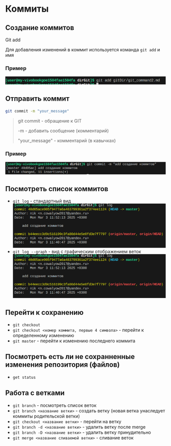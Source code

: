 # Коммиты

## Создание коммитов
Git add

Для добавления изменений в коммит используется команда `git add` и имя

### Пример
![gitAdd](photos/gitAdd.png)

## Отправить коммит
```bash
git commit -m "your_message"
```
> git commit - обращение к GIT
>
>-m - добавить сообщение (комментарий)
>
>"your_message" - комментарий (в кавычках)
### Пример
![gitCommit](photos/gitCommit.png)

## Посмотреть список коммитов
* `git log` - стандартный вид
![gitLog](photos/gitLog.png)
* `git log --graph` - вид с графическим отображением веток
![gitLogGraph](photos/gitLog.png)


## Перейти к сохранению
* ```git checkout```
* ```git checkout <номер коммита, первые 4 символа>``` - перейти к определенному изменению
* ```git master``` - перейти к изменению последнего коммита
## Посмотреть есть ли не сохранненные изменения репозитория (файлов)
* ```get status```

## Работа с ветками
* ```git branch``` - посмотреть список веток
* ```git branch <название ветки>``` - создать ветку (новая ветка унаследует коммиты родительской ветки)
* ```git checkout <название ветки>``` - перейти на ветку
* ```git branch -d <название ветки>``` - удалить ветку после merge
* ```git branch -D <название ветки>``` - удалить ветку принудительно
* ```git merge <название сливаемой ветки>``` - сливание веток

